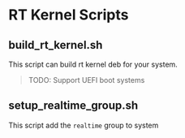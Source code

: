 # RT Kernel Scripts

## build_rt_kernel.sh

This script can build rt kernel deb for your system.

> TODO: Support UEFI boot systems

## setup_realtime_group.sh

This script add the `realtime` group to system
